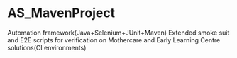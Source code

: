 # AS_MavenProject
Automation framework(Java+Selenium+JUnit+Maven)
Extended smoke suit and E2E scripts for verification on Mothercare and Early Learning Centre solutions(CI environments) 
